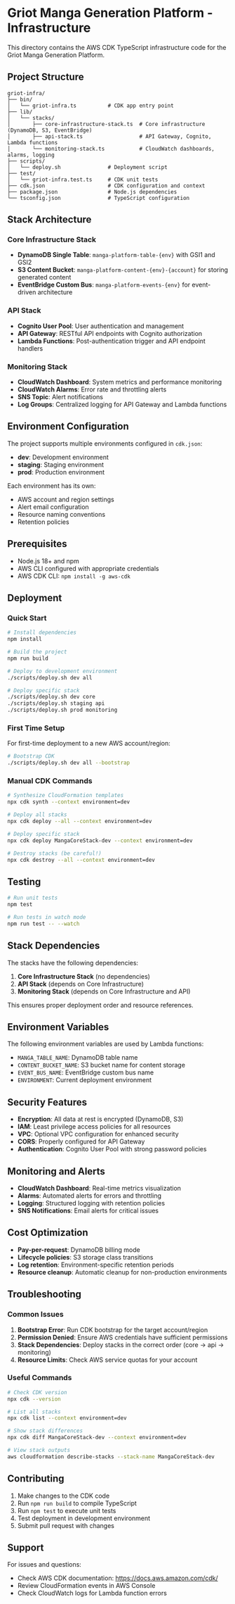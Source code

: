 # Griot Manga Generation Platform - Infrastructure

This directory contains the AWS CDK TypeScript infrastructure code for the Griot Manga Generation Platform.

## Project Structure

```
griot-infra/
├── bin/
│   └── griot-infra.ts          # CDK app entry point
├── lib/
│   └── stacks/
│       ├── core-infrastructure-stack.ts  # Core infrastructure (DynamoDB, S3, EventBridge)
│       ├── api-stack.ts                  # API Gateway, Cognito, Lambda functions
│       └── monitoring-stack.ts           # CloudWatch dashboards, alarms, logging
├── scripts/
│   └── deploy.sh               # Deployment script
├── test/
│   └── griot-infra.test.ts     # CDK unit tests
├── cdk.json                    # CDK configuration and context
├── package.json                # Node.js dependencies
└── tsconfig.json               # TypeScript configuration
```

## Stack Architecture

### Core Infrastructure Stack

- **DynamoDB Single Table**: `manga-platform-table-{env}` with GSI1 and GSI2
- **S3 Content Bucket**: `manga-platform-content-{env}-{account}` for storing generated content
- **EventBridge Custom Bus**: `manga-platform-events-{env}` for event-driven architecture

### API Stack

- **Cognito User Pool**: User authentication and management
- **API Gateway**: RESTful API endpoints with Cognito authorization
- **Lambda Functions**: Post-authentication trigger and API endpoint handlers

### Monitoring Stack

- **CloudWatch Dashboard**: System metrics and performance monitoring
- **CloudWatch Alarms**: Error rate and throttling alerts
- **SNS Topic**: Alert notifications
- **Log Groups**: Centralized logging for API Gateway and Lambda functions

## Environment Configuration

The project supports multiple environments configured in `cdk.json`:

- **dev**: Development environment
- **staging**: Staging environment
- **prod**: Production environment

Each environment has its own:

- AWS account and region settings
- Alert email configuration
- Resource naming conventions
- Retention policies

## Prerequisites

- Node.js 18+ and npm
- AWS CLI configured with appropriate credentials
- AWS CDK CLI: `npm install -g aws-cdk`

## Deployment

### Quick Start

```bash
# Install dependencies
npm install

# Build the project
npm run build

# Deploy to development environment
./scripts/deploy.sh dev all

# Deploy specific stack
./scripts/deploy.sh dev core
./scripts/deploy.sh staging api
./scripts/deploy.sh prod monitoring
```

### First Time Setup

For first-time deployment to a new AWS account/region:

```bash
# Bootstrap CDK
./scripts/deploy.sh dev all --bootstrap
```

### Manual CDK Commands

```bash
# Synthesize CloudFormation templates
npx cdk synth --context environment=dev

# Deploy all stacks
npx cdk deploy --all --context environment=dev

# Deploy specific stack
npx cdk deploy MangaCoreStack-dev --context environment=dev

# Destroy stacks (be careful!)
npx cdk destroy --all --context environment=dev
```

## Testing

```bash
# Run unit tests
npm test

# Run tests in watch mode
npm run test -- --watch
```

## Stack Dependencies

The stacks have the following dependencies:

1. **Core Infrastructure Stack** (no dependencies)
2. **API Stack** (depends on Core Infrastructure)
3. **Monitoring Stack** (depends on Core Infrastructure and API)

This ensures proper deployment order and resource references.

## Environment Variables

The following environment variables are used by Lambda functions:

- `MANGA_TABLE_NAME`: DynamoDB table name
- `CONTENT_BUCKET_NAME`: S3 bucket name for content storage
- `EVENT_BUS_NAME`: EventBridge custom bus name
- `ENVIRONMENT`: Current deployment environment

## Security Features

- **Encryption**: All data at rest is encrypted (DynamoDB, S3)
- **IAM**: Least privilege access policies for all resources
- **VPC**: Optional VPC configuration for enhanced security
- **CORS**: Properly configured for API Gateway
- **Authentication**: Cognito User Pool with strong password policies

## Monitoring and Alerts

- **CloudWatch Dashboard**: Real-time metrics visualization
- **Alarms**: Automated alerts for errors and throttling
- **Logging**: Structured logging with retention policies
- **SNS Notifications**: Email alerts for critical issues

## Cost Optimization

- **Pay-per-request**: DynamoDB billing mode
- **Lifecycle policies**: S3 storage class transitions
- **Log retention**: Environment-specific retention periods
- **Resource cleanup**: Automatic cleanup for non-production environments

## Troubleshooting

### Common Issues

1. **Bootstrap Error**: Run CDK bootstrap for the target account/region
2. **Permission Denied**: Ensure AWS credentials have sufficient permissions
3. **Stack Dependencies**: Deploy stacks in the correct order (core → api → monitoring)
4. **Resource Limits**: Check AWS service quotas for your account

### Useful Commands

```bash
# Check CDK version
npx cdk --version

# List all stacks
npx cdk list --context environment=dev

# Show stack differences
npx cdk diff MangaCoreStack-dev --context environment=dev

# View stack outputs
aws cloudformation describe-stacks --stack-name MangaCoreStack-dev
```

## Contributing

1. Make changes to the CDK code
2. Run `npm run build` to compile TypeScript
3. Run `npm test` to execute unit tests
4. Test deployment in development environment
5. Submit pull request with changes

## Support

For issues and questions:

- Check AWS CDK documentation: https://docs.aws.amazon.com/cdk/
- Review CloudFormation events in AWS Console
- Check CloudWatch logs for Lambda function errors
